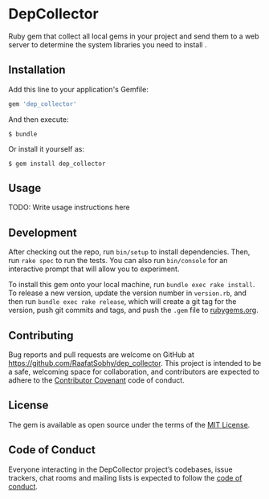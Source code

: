 # DepCollector

Ruby gem that collect all
local gems in your project and send them to a web server to determine the system libraries you
need to install .

## Installation

Add this line to your application's Gemfile:

```ruby
gem 'dep_collector'
```

And then execute:

    $ bundle

Or install it yourself as:

    $ gem install dep_collector

## Usage

TODO: Write usage instructions here

## Development

After checking out the repo, run `bin/setup` to install dependencies. Then, run `rake spec` to run the tests. You can also run `bin/console` for an interactive prompt that will allow you to experiment.

To install this gem onto your local machine, run `bundle exec rake install`. To release a new version, update the version number in `version.rb`, and then run `bundle exec rake release`, which will create a git tag for the version, push git commits and tags, and push the `.gem` file to [rubygems.org](https://rubygems.org).

## Contributing

Bug reports and pull requests are welcome on GitHub at https://github.com/RaafatSobhy/dep_collector. This project is intended to be a safe, welcoming space for collaboration, and contributors are expected to adhere to the [Contributor Covenant](http://contributor-covenant.org) code of conduct.

## License

The gem is available as open source under the terms of the [MIT License](https://opensource.org/licenses/MIT).

## Code of Conduct

Everyone interacting in the DepCollector project’s codebases, issue trackers, chat rooms and mailing lists is expected to follow the [code of conduct](https://github.com/[USERNAME]/dep_collector/blob/master/CODE_OF_CONDUCT.md).
